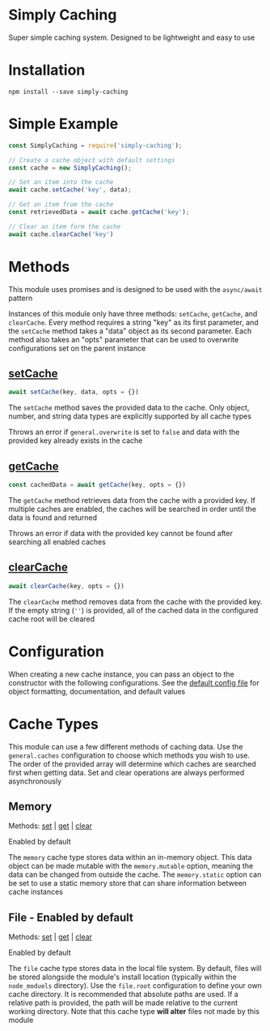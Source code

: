 # Simply Caching
Super simple caching system. Designed to be lightweight and easy to use

# Installation
```
npm install --save simply-caching
```

# Simple Example
```js
const SimplyCaching = require('simply-caching');

// Create a cache object with default settings
const cache = new SimplyCaching();

// Set an item into the cache
await cache.setCache('key', data);

// Get an item from the cache
const retrievedData = await cache.getCache('key');

// Clear an item form the cache
await cache.clearCache('key')
```

# Methods
This module uses promises and is designed to be used with the `async/await` pattern

Instances of this module only have three methods: `setCache`, `getCache`, and `clearCache`. Every method requires a string "key" as its first parameter, and the `setCache` method takes a "data" object as its second parameter. Each method also takes an "opts" parameter that can be used to overwrite configurations set on the parent instance

## [setCache](./src/control/set-cache.js)
```js
await setCache(key, data, opts = {}) 
```
The `setCache` method saves the provided data to the cache. Only object, number, and string data types are explicitly supported by all cache types

Throws an error if `general.overwrite` is set to `false` and data with the provided key already exists in the cache

## [getCache](./src/control/get-cache.js)
```js
const cachedData = await getCache(key, opts = {})
```
The `getCache` method retrieves data from the cache with a provided key. If multiple caches are enabled, the caches will be searched in order until the data is found and returned

Throws an error if data with the provided key cannot be found after searching all enabled caches

## [clearCache](./src/control/clear-cache.js)
```js
await clearCache(key, opts = {})
```
The `clearCache` method removes data from the cache with the provided key. If the empty string (`''`) is provided, all of the cached data in the configured cache root will be cleared

# Configuration
When creating a new cache instance, you can pass an object to the constructor with the following configurations. See the [default config file](./.simplycachingrc.default.js) for object formatting, documentation, and default values

# Cache Types
This module can use a few different methods of caching data. Use the `general.caches` configuration to choose which methods you wish to use. The order of the provided array will determine which caches are searched first when getting data. Set and clear operations are always performed asynchronously

## Memory
Methods: [set](./src/units/save-to-memory.js) | [get](./src/units/get-from-memory.js) | [clear](./src/units/clear-memory.js)

Enabled by default

The `memory` cache type stores data within an in-memory object. This data object can be made mutable with the `memory.mutable` option, meaning the data can be changed from outside the cache. The `memory.static` option can be set to use a static memory store that can share information between cache instances

## File - Enabled by default
Methods: [set](./src/units/save-to-file.js) | [get](./src/units/get-from-file.js) | [clear](./src/units/clear-file.js)

Enabled by default

The `file` cache type stores data in the local file system. By default, files will be stored alongside the module's install location (typically within the `node_moduels` directory). Use the `file.root` configuration to define your own cache directory. It is recommended that absolute paths are used. If a relative path is provided, the path will be made relative to the current working directory. Note that this cache type **will alter** files not made by this module
